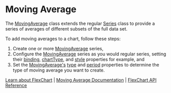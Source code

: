 Moving Average
==============

The [MovingAverage](https://www.grapecity.com/wijmo/api/classes/wijmo_chart_analytics.movingaverage.html) class extends the regular [Series](https://www.grapecity.com/wijmo/api/classes/wijmo_chart.series.html) class to provide a series of averages of different subsets of the full data set.

To add moving averages to a chart, follow these steps:

1.  Create one or more [MovingAverage](https://www.grapecity.com/wijmo/api/classes/wijmo_chart_analytics.movingaverage.html) series,
2.  Configure the [MovingAverage](https://www.grapecity.com/wijmo/api/classes/wijmo_chart_analytics.movingaverage.html) series as you would regular series, setting their [binding](https://www.grapecity.com/wijmo/api/classes/wijmo_chart_analytics.movingaverage.html#binding), [chartType](https://www.grapecity.com/wijmo/api/enums/wijmo_chart_analytics.movingaveragetype.html), and [style](https://www.grapecity.com/wijmo/api/classes/wijmo_chart_analytics.movingaverage.html#style) properties for example, and
3.  Set the [MovingAverage's](https://www.grapecity.com/wijmo/api/classes/wijmo_chart_analytics.movingaverage.html) [type](https://www.grapecity.com/wijmo/api/classes/wijmo_chart_analytics.movingaverage.html#type) and [period](https://www.grapecity.com/wijmo/api/classes/wijmo_chart_analytics.movingaverage.html#period) properties to determine the type of moving average you want to create.

[Learn about FlexChart](https://www.grapecity.com/wijmo-flexchart) | [Moving Average Documentation](https://www.grapecity.com/wijmo/docs/Topics/Chart/Advanced/Analytics/Moving-Average) | [FlexChart API Reference](https://www.grapecity.com/wijmo/api/classes/wijmo_chart.flexchart.html)